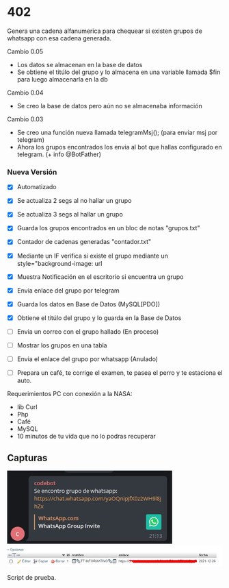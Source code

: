 # 402
Genera una cadena alfanumerica para chequear si existen grupos de whatsapp con esa cadena generada.

Cambio 0.05
 * Los datos se almacenan en la base de datos
 * Se obtiene el titúlo del grupo y lo almacena en una variable llamada $fin para luego almacenarla en la db

Cambio 0.04
 * Se creo la base de datos pero aún no se almacenaba información

Cambio 0.03
 * Se creo una función nueva llamada telegramMsj(); (para enviar msj por telegram)
 * Ahora los grupos encontrados los envia al bot que hallas configurado en telegram. (+ info @BotFather)


### Nueva Versión

- [x] Automatizado
- [x] Se actualiza 2 segs al no hallar un grupo
- [x] Se actualiza 3 segs al hallar un grupo
- [x] Guarda los grupos encontrados en un bloc de notas "grupos.txt"
- [x] Contador de cadenas generadas "contador.txt"
- [x] Mediante un IF verifica si existe el grupo mediante un style="background-image: url
- [x] Muestra Notificación en el escritorio si encuentra un grupo
- [x] Envia enlace del grupo por telegram
- [x] Guarda los datos en Base de Datos (MySQL[PDO])
- [x] Obtiene el titúlo del grupo y lo guarda en la Base de Datos
- [ ] Envia un correo con el grupo hallado (En proceso)
- [ ] Mostrar los grupos en una tabla
- [ ] Envia el enlace del grupo por whatsapp (Anulado)
- [ ] Prepara un café, te corrige el examen, te pasea el perro y te estaciona el auto.


Requerimientos PC con conexión a la NASA:
* lib Curl
* Php
* Café
* MySQL
* 10 minutos de tu vida que no lo podras recuperar


## Capturas
![Captura 0001](https://github.com/JkDevArg/402/blob/main/Screenshot_1.jpg?raw=true)
![Captura 0002](https://github.com/JkDevArg/402/blob/main/Screenshot_2.jpg?raw=true)



Script de prueba.
